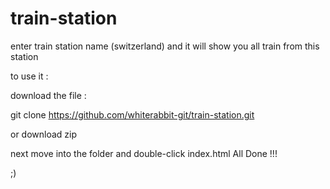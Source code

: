 # train-station
enter train station name (switzerland) and it will show you all train from this station

to use it :

download the file :

git clone https://github.com/whiterabbit-git/train-station.git


or download zip

next move into the folder and double-click index.html All Done !!!

;)

